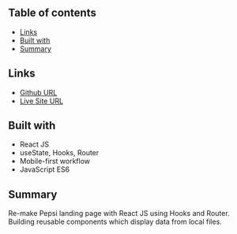 ## Table of contents

- [Links](#links)
- [Built with](#built-with)
- [Summary](#summary)

## Links

- [Github URL](https://github.com/nhhlan/pepsi-landing-page-react)
- [Live Site URL](https://pepsi-landing-page-react.netlify.app/)

## Built with

- React JS
- useState, Hooks, Router
- Mobile-first workflow
- JavaScript ES6

## Summary

Re-make Pepsi landing page with React JS using Hooks and Router. Building reusable components which display data from local files.



